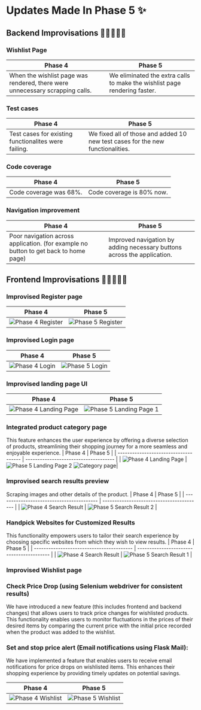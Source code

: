 # Updates Made In Phase 5 ✨

## Backend Improvisations 👩‍💻👨‍💻🥳 

### Wishlist Page
| Phase 4                       | Phase 5                       |
| ----------------------------- | ----------------------------- |
| When the wishlist page was rendered, there were unnecessary scrapping calls. | We eliminated the extra calls to make the wishlist page rendering faster. |

### Test cases 
| Phase 4                       | Phase 5                       |
| ----------------------------- | ----------------------------- |
| Test cases for existing functionalites were failing. | We fixed all of those and added 10 new test cases for the new functionalities. |

### Code coverage
| Phase 4                       | Phase 5                       |
| ----------------------------- | ----------------------------- |
| Code coverage was 68%. | Code coverage is 80% now. |

### Navigation improvement
| Phase 4                       | Phase 5                       |
| ----------------------------- | ----------------------------- |
| Poor navigation across application. (for example no button to get back to home page) | Improved navigation by adding necessary buttons across the application. |

## Frontend Improvisations 👩‍💻👨‍💻🤩

### Improvised Register page
| Phase 4                       | Phase 5                       |
| ----------------------------- | ----------------------------- |
| ![Phase 4 Register](/assets/old/old_signup.png) | ![Phase 5 Register](/assets/Register.png) |

### Improvised Login page
| Phase 4                       | Phase 5                       |
| ----------------------------- | ----------------------------- |
| ![Phase 4 Login](/assets/old/old_signup.png) | ![Phase 5 Login](/assets/Login.png) |

### Improvised landing page UI
| Phase 4                               | Phase 5                               |
| ------------------------------------- | ------------------------------------- |
| ![Phase 4 Landing Page](/assets/ui_landing_page.png) | ![Phase 5 Landing Page 1](/assets/LandingPage1.png) |

### Integrated product category page
This feature enhances the user experience by offering a diverse selection of products, streamlining their shopping journey for a more seamless and enjoyable experience.
| Phase 4                               | Phase 5                               |
| ------------------------------------- | ------------------------------------- |
| ![Phase 4 Landing Page](/assets/ui_landing_page.png) | ![Phase 5 Landing Page 2](/assets/LandingPage2.png) ![Category page](/assets/category2.png)|

### Improvised search results preview
Scraping images and other details of the product.
| Phase 4                                   | Phase 5                                   |
| ----------------------------------------- | ----------------------------------------- |
| ![Phase 4 Search Result](/assets/old/old_searchResult.png) | ![Phase 5 Search Result 2](/assets/ResultsPage2.png)  |

### Handpick Websites for Customized Results
This functionality empowers users to tailor their search experience by choosing specific websites from which they wish to view results.
| Phase 4                                   | Phase 5                                   |
| ----------------------------------------- | ----------------------------------------- |
| ![Phase 4 Search Result](/assets/old/old_searchResult.png) | ![Phase 5 Search Result 1](/assets/ResultsPage1.png) |

### Improvised Wishlist page

### Check Price Drop (using Selenium webdriver for consistent results)
We have introduced a new feature (this includes frontend and backend changes) that allows users to track price changes for wishlisted products. This functionality enables users to monitor fluctuations in the prices of their desired items by comparing the current price with the initial price recorded when the product was added to the wishlist.

### Set and stop price alert (Email notifications using Flask Mail):
We have implemented a feature that enables users to receive email notifications for price drops on wishlisted items. This enhances their shopping experience by providing timely updates on potential savings. 

| Phase 4                             | Phase 5                             |
| ----------------------------------- | ----------------------------------- |
| ![Phase 4 Wishlist](/assets/old/old_wishlist.png) | ![Phase 5 Wishlist](/assets/Wishlistpage.png) |
